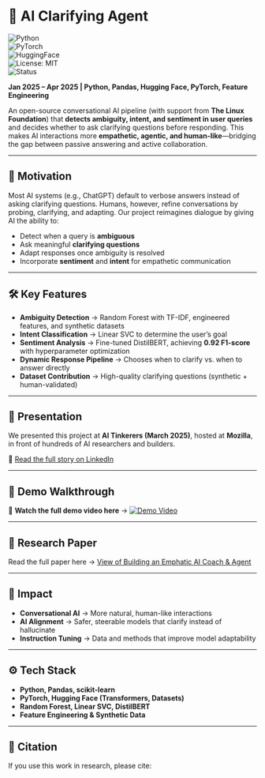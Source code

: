 # 🤖 AI Clarifying Agent  

![Python](https://img.shields.io/badge/Python-3.10-blue.svg)  
![PyTorch](https://img.shields.io/badge/PyTorch-2.2-red.svg)  
![HuggingFace](https://img.shields.io/badge/🤗-Transformers-orange.svg)  
![License: MIT](https://img.shields.io/badge/License-MIT-green.svg)  
![Status](https://img.shields.io/badge/Status-Research--Prototype-yellow.svg)  

**Jan 2025 – Apr 2025 | Python, Pandas, Hugging Face, PyTorch, Feature Engineering**  

An open-source conversational AI pipeline (with support from **The Linux Foundation**) that **detects ambiguity, intent, and sentiment in user queries** and decides whether to ask clarifying questions before responding. This makes AI interactions more **empathetic, agentic, and human-like**—bridging the gap between passive answering and active collaboration.  

---

## 🌟 Motivation  

Most AI systems (e.g., ChatGPT) default to verbose answers instead of asking clarifying questions. Humans, however, refine conversations by probing, clarifying, and adapting. Our project reimagines dialogue by giving AI the ability to:  

- Detect when a query is **ambiguous**  
- Ask meaningful **clarifying questions**  
- Adapt responses once ambiguity is resolved  
- Incorporate **sentiment** and **intent** for empathetic communication  

---

## 🛠️ Key Features  

- **Ambiguity Detection** → Random Forest with TF-IDF, engineered features, and synthetic datasets  
- **Intent Classification** → Linear SVC to determine the user’s goal  
- **Sentiment Analysis** → Fine-tuned DistilBERT, achieving **0.92 F1-score** with hyperparameter optimization  
- **Dynamic Response Pipeline** → Chooses when to clarify vs. when to answer directly  
- **Dataset Contribution** → High-quality clarifying questions (synthetic + human-validated)  

---

## 🎤 Presentation  

We presented this project at **AI Tinkerers (March 2025)**, hosted at **Mozilla**, in front of hundreds of AI researchers and builders.  

📖 [Read the full story on LinkedIn](https://www.linkedin.com/posts/cheemamehtab_this-week-i-got-to-present-in-front-of-hundreds-activity-7311956497075171329-YQHp?utm_source=share&utm_medium=member_desktop&rcm=ACoAADWvPAYBia9EIQpf-IpuikruuKJGmPoxiCU)  

---

## 🚀 Demo Walkthrough  

🎥 **Watch the full demo video here** → [![Demo Video](https://img.youtube.com/vi/j8gUzAow5j8/maxresdefault.jpg)](https://youtu.be/j8gUzAow5j8)

---

## 📄 Research Paper  

Read the full paper here → [View of Building an Emphatic AI Coach & Agent](https://jps.library.utoronto.ca/index.php/mcsjournal/article/view/45679) 

---

## 🔮 Impact  

- **Conversational AI** → More natural, human-like interactions  
- **AI Alignment** → Safer, steerable models that clarify instead of hallucinate  
- **Instruction Tuning** → Data and methods that improve model adaptability  

---

## ⚙️ Tech Stack  

- **Python, Pandas, scikit-learn**  
- **PyTorch, Hugging Face (Transformers, Datasets)**  
- **Random Forest, Linear SVC, DistilBERT**  
- **Feature Engineering & Synthetic Data**  

---

## 📌 Citation  

If you use this work in research, please cite:  

